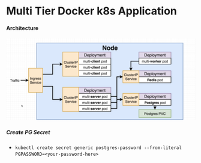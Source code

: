 # Multi Tier Docker k8s Application

#### Architecture

![alt project architecture](./screenshots/multi-tier-docker-k8s-setup.png)

##### Create PG Secret

- `kubectl create secret generic postgres-password --from-literal PGPASSWORD=<your-password-here>`
